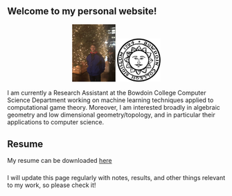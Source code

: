 ## Welcome to my personal website!

<p align="center">
  <img src="/Images/IMG_2561.JPG" alt="Me" width="100"/>
  <img src="/Images/Formal_Seal_of_Bowdoin_College,_Brunswick,_ME,_USA.svg.png" alt="Logo" width="100"/>
</p>

I am currently a Research Assistant at the Bowdoin College Computer Science Department working on machine learning techniques applied to computational game theory. Moreover, I am interested broadly in algebraic geometry and low dimensional geometry/topology, and in particular their applications to computer science.

## Resume
My resume can be downloaded [here](resume.pdf)

###
I will update this page regularly with notes, results, and other things relevant to my work, so please check it!
